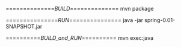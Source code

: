 ==============_BUILD_==============
mvn package


===============_RUN_===============
java -jar spring-0.01-SNAPSHOT.jar


==========_BUILD_and_RUN_==========
mvn exec:java
